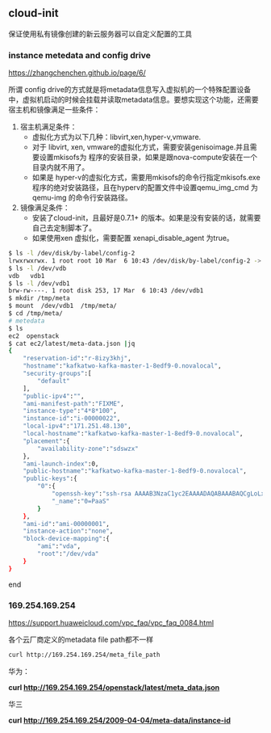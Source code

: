 ## cloud-init

保证使用私有镜像创建的新云服务器可以自定义配置的工具

### instance metedata and config drive

https://zhangchenchen.github.io/page/6/

所谓 config drive的方式就是将metadata信息写入虚拟机的一个特殊配置设备中，虚拟机启动的时候会挂载并读取metadata信息。要想实现这个功能，还需要宿主机和镜像满足一些条件：

1. 宿主机满足条件：
   - 虚拟化方式为以下几种：libvirt,xen,hyper-v,vmware.
   - 对于 libvirt, xen, vmware的虚拟化方式，需要安装genisoimage.并且需要设置mkisofs为 程序的安装目录，如果是跟nova-compute安装在一个目录内就不用了。
   - 如果是 hyper-v的虚拟化方式，需要用mkisofs的命令行指定mkisofs.exe 程序的绝对安装路径，且在hyperv的配置文件中设置qemu_img_cmd 为qemu-img 的命令行安装路径。
2. 镜像满足条件：
   - 安装了cloud-init，且最好是0.7.1+ 的版本。如果是没有安装的话，就需要自己去定制脚本了。
   - 如果使用xen 虚拟化，需要配置 xenapi_disable_agent 为true。

```bash
$ ls -l /dev/disk/by-label/config-2
lrwxrwxrwx. 1 root root 10 Mar  6 10:43 /dev/disk/by-label/config-2 -> ../../vdb1
$ ls -l /dev/vdb
vdb   vdb1
$ ls -l /dev/vdb1
brw-rw----. 1 root disk 253, 17 Mar  6 10:43 /dev/vdb1
$ mkdir /tmp/meta
$ mount  /dev/vdb1  /tmp/meta/
$ cd /tmp/meta/
# metedata
$ ls
ec2  openstack
$ cat ec2/latest/meta-data.json |jq
{
    "reservation-id":"r-8izy3khj",
    "hostname":"kafkatwo-kafka-master-1-8edf9-0.novalocal",
    "security-groups":[
        "default"
    ],
    "public-ipv4":"",
    "ami-manifest-path":"FIXME",
    "instance-type":"4*8*100",
    "instance-id":"i-00000022",
    "local-ipv4":"171.251.48.130",
    "local-hostname":"kafkatwo-kafka-master-1-8edf9-0.novalocal",
    "placement":{
        "availability-zone":"sdswzx"
    },
    "ami-launch-index":0,
    "public-hostname":"kafkatwo-kafka-master-1-8edf9-0.novalocal",
    "public-keys":{
        "0":{
            "openssh-key":"ssh-rsa AAAAB3NzaC1yc2EAAAADAQABAAABAQCgLoLx3FjwUikfvlnornBOUcSEI0oHpNw2RCrBtSaQv5ZmXOt/q8NH56p5/ITHIt72HGGUELUhyJgFF8lUZE38L3pdXIRA3jj7kIKR1ezYk0YBjJ3UVGWwCRa5y+Px50mASXL1sKPyzrGyL9oUgUXP8bQ5aK0Ko5fdycILI9wjoewGId/rFfXpwnVFywuYAuzcddTWQeTL3EQ8MyDLIT1i1KdN9xgjkI8SWuYTaXnw2+/ZS+qpMFHB7SIBFo5+9AD+t471aUIYOMI42CZmNcDTe/7nRYcVRpCUFDFdva27S1wgbohW7bfcZdvRf7UGoMNltyAo+dY/l/zz+4VurjEn Generated-by-Nova",
            "_name":"0=PaaS"
        }
    },
    "ami-id":"ami-00000001",
    "instance-action":"none",
    "block-device-mapping":{
        "ami":"vda",
        "root":"/dev/vda"
    }
}

```

end

### 169.254.169.254

https://support.huaweicloud.com/vpc_faq/vpc_faq_0084.html

各个云厂商定义的metadata file path都不一样

```bash
curl http://169.254.169.254/meta_file_path
```

华为：

**curl http://169.254.169.254/openstack/latest/meta_data.json**

华三

**curl http://169.254.169.254/2009-04-04/meta-data/instance-id**

